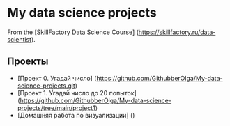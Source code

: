 # My data science projects

From the [SkillFactory Data Science Course] (https://skillfactory.ru/data-scientist).

## Проекты

* [Проект 0. Угадай число] (https://github.com/GithubberOlga/My-data-science-projects.git)
* [Проект 1. Угадай число до 20 попыток] (https://github.com/GithubberOlga/My-data-science-projects/tree/main/project1)
* [Домашняя работа по визуализации] ()
